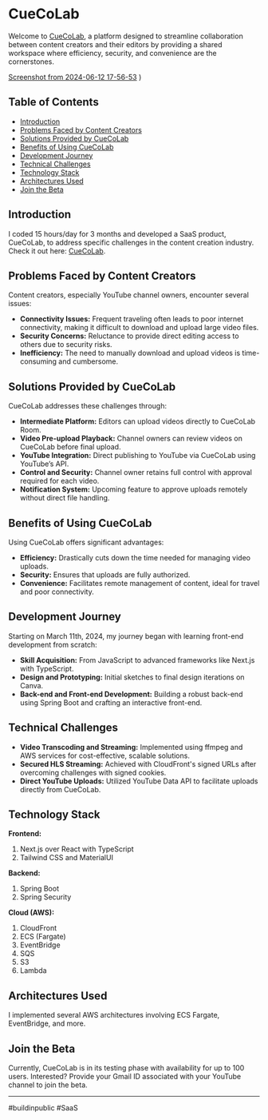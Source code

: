 # CueCoLab

Welcome to [CueCoLab](http://cuecolab.com), a platform designed to streamline collaboration between content creators and their editors by providing a shared workspace where efficiency, security, and convenience are the cornerstones.

[Screenshot from 2024-06-12 17-56-53](https://github.com/PranshuBarar/CueCoLab-Frontend/assets/117909106/e5843a8d-ad69-419e-9e89-16fed44195c3)
)  <!-- If you have an image, replace 'link_to_image_here' with the URL to the image. -->

## Table of Contents
- [Introduction](#introduction)
- [Problems Faced by Content Creators](#problems-faced-by-content-creators)
- [Solutions Provided by CueCoLab](#solutions-provided-by-cuecolab)
- [Benefits of Using CueCoLab](#benefits-of-using-cuecolab)
- [Development Journey](#development-journey)
- [Technical Challenges](#technical-challenges)
- [Technology Stack](#technology-stack)
- [Architectures Used](#architectures-used)
- [Join the Beta](#join-the-beta)

## Introduction
I coded 15 hours/day for 3 months and developed a SaaS product, CueCoLab, to address specific challenges in the content creation industry. Check it out here: [CueCoLab](https://cuecolab.com).

## Problems Faced by Content Creators
Content creators, especially YouTube channel owners, encounter several issues:
- **Connectivity Issues:** Frequent traveling often leads to poor internet connectivity, making it difficult to download and upload large video files.
- **Security Concerns:** Reluctance to provide direct editing access to others due to security risks.
- **Inefficiency:** The need to manually download and upload videos is time-consuming and cumbersome.

## Solutions Provided by CueCoLab
CueCoLab addresses these challenges through:
- **Intermediate Platform:** Editors can upload videos directly to CueCoLab Room.
- **Video Pre-upload Playback:** Channel owners can review videos on CueCoLab before final upload.
- **YouTube Integration:** Direct publishing to YouTube via CueCoLab using YouTube’s API.
- **Control and Security:** Channel owner retains full control with approval required for each video.
- **Notification System:** Upcoming feature to approve uploads remotely without direct file handling.

## Benefits of Using CueCoLab
Using CueCoLab offers significant advantages:
- **Efficiency:** Drastically cuts down the time needed for managing video uploads.
- **Security:** Ensures that uploads are fully authorized.
- **Convenience:** Facilitates remote management of content, ideal for travel and poor connectivity.

## Development Journey
Starting on March 11th, 2024, my journey began with learning front-end development from scratch:
- **Skill Acquisition:** From JavaScript to advanced frameworks like Next.js with TypeScript.
- **Design and Prototyping:** Initial sketches to final design iterations on Canva.
- **Back-end and Front-end Development:** Building a robust back-end using Spring Boot and crafting an interactive front-end.

## Technical Challenges
- **Video Transcoding and Streaming:** Implemented using ffmpeg and AWS services for cost-effective, scalable solutions.
- **Secured HLS Streaming:** Achieved with CloudFront's signed URLs after overcoming challenges with signed cookies.
- **Direct YouTube Uploads:** Utilized YouTube Data API to facilitate uploads directly from CueCoLab.

## Technology Stack
**Frontend:**
1. Next.js over React with TypeScript
2. Tailwind CSS and MaterialUI

**Backend:**
1. Spring Boot
2. Spring Security

**Cloud (AWS):**
1. CloudFront
2. ECS (Fargate)
3. EventBridge
4. SQS
5. S3
6. Lambda

## Architectures Used
I implemented several AWS architectures involving ECS Fargate, EventBridge, and more. <!-- If you have images, you can insert them here. -->

## Join the Beta
Currently, CueCoLab is in its testing phase with availability for up to 100 users. Interested? Provide your Gmail ID associated with your YouTube channel to join the beta.

---

#buildinpublic #SaaS

